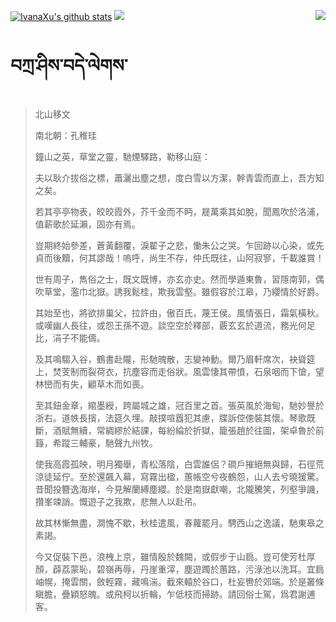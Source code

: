 [![IvanaXu's github stats](https://github-readme-stats.vercel.app/api?username=IvanaXu&show_icons=true&theme=vue-dark)](https://github.com/anuraghazra/github-readme-stats)
<img align="right" src="https://github-readme-stats.vercel.app/api/top-langs/?username=IvanaXu&langs_count=7&theme=graywhite" />
<img src="https://github-readme-stats.vercel.app/api/wakatime?username=IvanaXu&layout=compact&langs_count=6&theme=vue-dark&&custom_title=Programming Times(Jul 29 2021-)" />
# བཀྲ་ཤིས་བདེ་ལེགས་
> 北山移文
> 
> 南北朝：孔稚珪 
> 
> 鐘山之英，草堂之靈，馳煙驛路，勒移山庭：
> 
> 夫以耿介拔俗之標，蕭灑出塵之想，度白雪以方潔，幹青雲而直上，吾方知之矣。
> 
> 若其亭亭物表，皎皎霞外，芥千金而不眄，屣萬乘其如脫，聞鳳吹於洛浦，值薪歌於延瀨，固亦有焉。
> 
> 豈期終始參差，蒼黃翻覆，淚翟子之悲，慟朱公之哭。乍回跡以心染，或先貞而後黷，何其謬哉！嗚呼，尚生不存，仲氏既往，山阿寂寥，千載誰賞！
> 
> 世有周子，雋俗之士，既文既博，亦玄亦史。然而學遁東魯，習隱南郭，偶吹草堂，濫巾北嶽。誘我鬆桂，欺我雲壑。雖假容於江皋，乃纓情於好爵。
> 
> 其始至也，將欲排巢父，拉許由，傲百氏，蔑王侯。風情張日，霜氣橫秋。或嘆幽人長往，或怨王孫不遊。談空空於釋部，覈玄玄於道流，務光何足比，涓子不能儔。
> 
> 及其鳴騶入谷，鶴書赴隴，形馳魄散，志變神動。爾乃眉軒席次，袂聳筵上，焚芰制而裂荷衣，抗塵容而走俗狀。風雲悽其帶憤，石泉咽而下愴，望林巒而有失，顧草木而如喪。
> 
> 至其鈕金章，綰墨綬，跨屬城之雄，冠百里之首。張英風於海甸，馳妙譽於浙右。道帙長擯，法筵久埋。敲撲喧囂犯其慮，牒訴倥傯裝其懷。琴歌既斷，酒賦無續，常綢繆於結課，每紛綸於折獄，籠張趙於往圖，架卓魯於前籙，希蹤三輔豪，馳聲九州牧。
> 
> 使我高霞孤映，明月獨舉，青松落陰，白雲誰侶？磵戶摧絕無與歸，石徑荒涼徒延佇。至於還飆入幕，寫霧出楹，蕙帳空兮夜鶴怨，山人去兮曉猨驚。昔聞投簪逸海岸，今見解蘭縛塵纓。於是南嶽獻嘲，北隴騰笑，列壑爭譏，攢峯竦誚。慨遊子之我欺，悲無人以赴吊。
> 
> 故其林慚無盡，澗愧不歇，秋桂遣風，春蘿罷月。騁西山之逸議，馳東皋之素謁。
> 
> 今又促裝下邑，浪栧上京，雖情殷於魏闕，或假步于山扃。豈可使芳杜厚顏，薜荔蒙恥，碧嶺再辱，丹崖重滓，塵遊躅於蕙路，污淥池以洗耳。宜扃岫幌，掩雲關，斂輕霧，藏鳴湍。截來轅於谷口，杜妄轡於郊端。於是叢條瞋膽，疊穎怒魄。或飛柯以折輪，乍低枝而掃跡。請回俗士駕，爲君謝逋客。
>